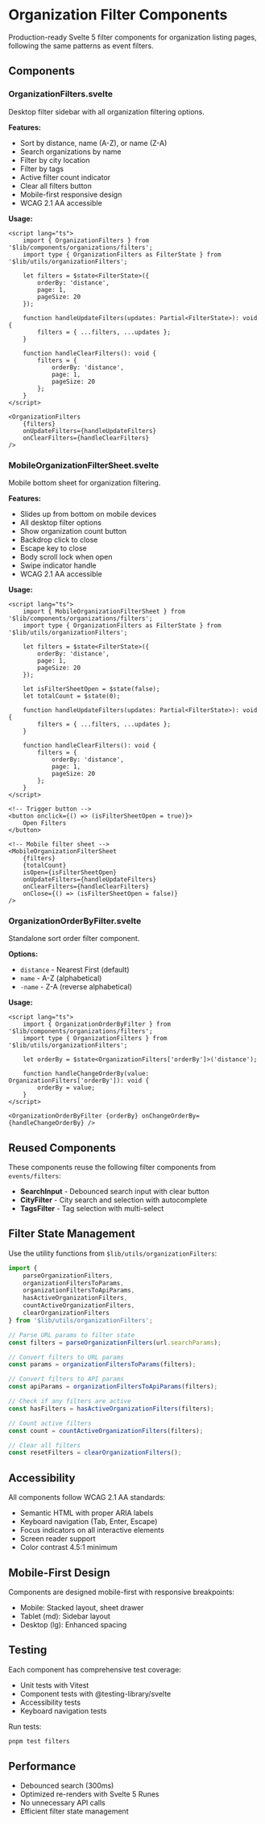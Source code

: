 # Organization Filter Components

Production-ready Svelte 5 filter components for organization listing pages, following the same patterns as event filters.

## Components

### OrganizationFilters.svelte

Desktop filter sidebar with all organization filtering options.

**Features:**
- Sort by distance, name (A-Z), or name (Z-A)
- Search organizations by name
- Filter by city location
- Filter by tags
- Active filter count indicator
- Clear all filters button
- Mobile-first responsive design
- WCAG 2.1 AA accessible

**Usage:**

```svelte
<script lang="ts">
	import { OrganizationFilters } from '$lib/components/organizations/filters';
	import type { OrganizationFilters as FilterState } from '$lib/utils/organizationFilters';

	let filters = $state<FilterState>({
		orderBy: 'distance',
		page: 1,
		pageSize: 20
	});

	function handleUpdateFilters(updates: Partial<FilterState>): void {
		filters = { ...filters, ...updates };
	}

	function handleClearFilters(): void {
		filters = {
			orderBy: 'distance',
			page: 1,
			pageSize: 20
		};
	}
</script>

<OrganizationFilters
	{filters}
	onUpdateFilters={handleUpdateFilters}
	onClearFilters={handleClearFilters}
/>
```

### MobileOrganizationFilterSheet.svelte

Mobile bottom sheet for organization filtering.

**Features:**
- Slides up from bottom on mobile devices
- All desktop filter options
- Show organization count button
- Backdrop click to close
- Escape key to close
- Body scroll lock when open
- Swipe indicator handle
- WCAG 2.1 AA accessible

**Usage:**

```svelte
<script lang="ts">
	import { MobileOrganizationFilterSheet } from '$lib/components/organizations/filters';
	import type { OrganizationFilters as FilterState } from '$lib/utils/organizationFilters';

	let filters = $state<FilterState>({
		orderBy: 'distance',
		page: 1,
		pageSize: 20
	});

	let isFilterSheetOpen = $state(false);
	let totalCount = $state(0);

	function handleUpdateFilters(updates: Partial<FilterState>): void {
		filters = { ...filters, ...updates };
	}

	function handleClearFilters(): void {
		filters = {
			orderBy: 'distance',
			page: 1,
			pageSize: 20
		};
	}
</script>

<!-- Trigger button -->
<button onclick={() => (isFilterSheetOpen = true)}>
	Open Filters
</button>

<!-- Mobile filter sheet -->
<MobileOrganizationFilterSheet
	{filters}
	{totalCount}
	isOpen={isFilterSheetOpen}
	onUpdateFilters={handleUpdateFilters}
	onClearFilters={handleClearFilters}
	onClose={() => (isFilterSheetOpen = false)}
/>
```

### OrganizationOrderByFilter.svelte

Standalone sort order filter component.

**Options:**
- `distance` - Nearest First (default)
- `name` - A-Z (alphabetical)
- `-name` - Z-A (reverse alphabetical)

**Usage:**

```svelte
<script lang="ts">
	import { OrganizationOrderByFilter } from '$lib/components/organizations/filters';
	import type { OrganizationFilters } from '$lib/utils/organizationFilters';

	let orderBy = $state<OrganizationFilters['orderBy']>('distance');

	function handleChangeOrderBy(value: OrganizationFilters['orderBy']): void {
		orderBy = value;
	}
</script>

<OrganizationOrderByFilter {orderBy} onChangeOrderBy={handleChangeOrderBy} />
```

## Reused Components

These components reuse the following filter components from `events/filters`:

- **SearchInput** - Debounced search input with clear button
- **CityFilter** - City search and selection with autocomplete
- **TagsFilter** - Tag selection with multi-select

## Filter State Management

Use the utility functions from `$lib/utils/organizationFilters`:

```typescript
import {
	parseOrganizationFilters,
	organizationFiltersToParams,
	organizationFiltersToApiParams,
	hasActiveOrganizationFilters,
	countActiveOrganizationFilters,
	clearOrganizationFilters
} from '$lib/utils/organizationFilters';

// Parse URL params to filter state
const filters = parseOrganizationFilters(url.searchParams);

// Convert filters to URL params
const params = organizationFiltersToParams(filters);

// Convert filters to API params
const apiParams = organizationFiltersToApiParams(filters);

// Check if any filters are active
const hasFilters = hasActiveOrganizationFilters(filters);

// Count active filters
const count = countActiveOrganizationFilters(filters);

// Clear all filters
const resetFilters = clearOrganizationFilters();
```

## Accessibility

All components follow WCAG 2.1 AA standards:

- Semantic HTML with proper ARIA labels
- Keyboard navigation (Tab, Enter, Escape)
- Focus indicators on all interactive elements
- Screen reader support
- Color contrast 4.5:1 minimum

## Mobile-First Design

Components are designed mobile-first with responsive breakpoints:

- Mobile: Stacked layout, sheet drawer
- Tablet (md): Sidebar layout
- Desktop (lg): Enhanced spacing

## Testing

Each component has comprehensive test coverage:

- Unit tests with Vitest
- Component tests with @testing-library/svelte
- Accessibility tests
- Keyboard navigation tests

Run tests:

```bash
pnpm test filters
```

## Performance

- Debounced search (300ms)
- Optimized re-renders with Svelte 5 Runes
- No unnecessary API calls
- Efficient filter state management
